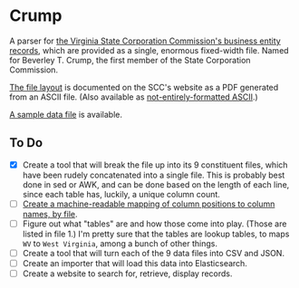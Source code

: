 # Crump

A parser for [the Virginia State Corporation Commission's business entity records](https://www.scc.virginia.gov/clk/purch.aspx), which are provided as a single, enormous fixed-width file. Named for Beverley T. Crump, the first member of the State Corporation Commission.

[The file layout](https://www.scc.virginia.gov/clk/files/layout_be.pdf) is documented on the SCC's website as a PDF generated from an ASCII file. (Also available as [not-entirely-formatted ASCII](record_layouts.txt).)

[A sample data file](http://s3.amazonaws.com/data.openva.com/corporations/2014-04-23.zip) is available.

## To Do

* [x] Create a tool that will break the file up into its 9 constituent files, which have been rudely concatenated into a single file. This is probably best done in sed or AWK, and can be done based on the length of each line, since each table has, luckily, a unique column count.</del>
* [ ] [Create a machine-readable mapping of column positions to column names, by file](/openva/crump/issues/4).
* [ ] Figure out what "tables" are and how those come into play. (Those are listed in file 1.) I'm pretty sure that the tables are lookup tables, to maps `WV` to `West Virginia`, among a bunch of other things.
* [ ] Create a tool that will turn each of the 9 data files into CSV and JSON.
* [ ] Create an importer that will load this data into Elasticsearch.
* [ ] Create a website to search for, retrieve, display records.
